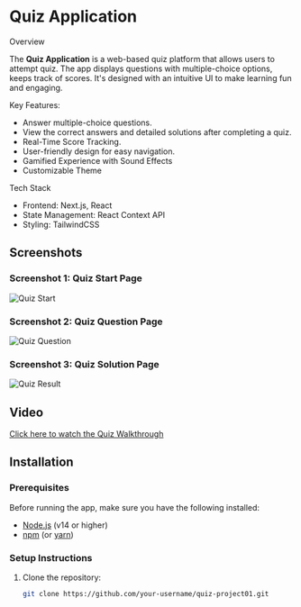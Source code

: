 # Quiz Application

Overview

The **Quiz Application** is a web-based quiz platform that allows users to attempt quiz. The app displays questions with multiple-choice options, keeps track of scores. It's designed with an intuitive UI to make learning fun and engaging.

Key Features:
- Answer multiple-choice questions.
- View the correct answers and detailed solutions after completing a quiz.
- Real-Time Score Tracking.
- User-friendly design for easy navigation.
- Gamified Experience with Sound Effects
- Customizable Theme

Tech Stack
- Frontend: Next.js, React
- State Management: React Context API 
- Styling: TailwindCSS 

## Screenshots

### Screenshot 1: Quiz Start Page
![Quiz Start](./assets/homequiz.png)

### Screenshot 2: Quiz Question Page
![Quiz Question](./assets/quiz.png)

### Screenshot 3: Quiz Solution Page
![Quiz Result](./assets/solution.png)

## Video
[Click here to watch the Quiz Walkthrough](https://youtu.be/JQMG_sEq8_w)




## Installation

### Prerequisites
Before running the app, make sure you have the following installed:
- [Node.js](https://nodejs.org/en/) (v14 or higher)
- [npm](https://www.npmjs.com/) (or [yarn](https://yarnpkg.com/))

### Setup Instructions

1. Clone the repository:
   ```bash
   git clone https://github.com/your-username/quiz-project01.git
